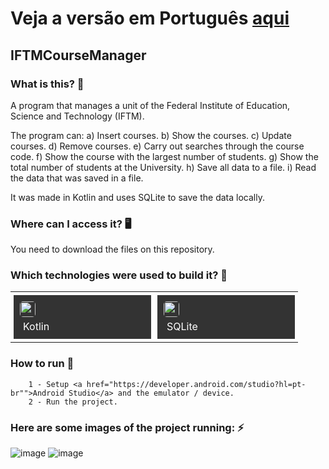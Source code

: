 # Veja a versão em Português <a href="README-ptbr.md">aqui</a>

## IFTMCourseManager
    
### What is this? 🤔 
A program that manages a unit of the Federal Institute of Education, Science and Technology (IFTM).

The program can:
a) Insert courses.
b) Show the courses.
c) Update courses.
d) Remove courses.
e) Carry out searches through the course code.
f) Show the course with the largest number of students.
g) Show the total number of students at the University.
h) Save all data to a file.
i) Read the data that was saved in a file.

It was made in Kotlin and uses SQLite to save the data locally.
    
### Where can I access it? 🖥
You need to download the files on this repository.
    
### Which technologies were used to build it? 🚀 
<table><tr><td style="padding: 5px;">
        <div style="background-color: #333; width: 200px; height: 50px; padding: 10px;">
            <img src='https://cdn.jsdelivr.net/gh/devicons/devicon@latest/icons/kotlin/kotlin-original.svg' width="25" height="25" style="border-radius: 5px;">
            <p style="color: white; padding: 5px; margin: 0;">Kotlin</p>
        </div>
    </td><td style="padding: 5px;">
        <div style="background-color: #333; width: 200px; height: 50px; padding: 10px;">
            <img src='https://cdn.jsdelivr.net/gh/devicons/devicon@latest/icons/sqlite/sqlite-original.svg' width="25" height="25" style="border-radius: 5px;">
            <p style="color: white; padding: 5px; margin: 0;">SQLite</p>
        </div>
    </td></tr></table>
    
### How to run 🏃
		1 - Setup <a href="https://developer.android.com/studio?hl=pt-br"">Android Studio</a> and the emulator / device.
		2 - Run the project.
  
  ### Here are some images of the project running: ⚡️
  
![image](https://github.com/user-attachments/assets/ddc81dec-8679-4f69-8c3a-b7af2e8f3738)
![image](https://github.com/user-attachments/assets/87d4aa2c-af47-4640-8860-57acae404578)



